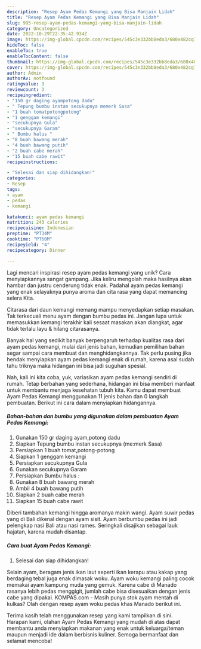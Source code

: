 ```yaml
---
description: "Resep Ayam Pedas Kemangi yang Bisa Manjain Lidah"
title: "Resep Ayam Pedas Kemangi yang Bisa Manjain Lidah"
slug: 995-resep-ayam-pedas-kemangi-yang-bisa-manjain-lidah
category: Uncategorized
date: 2022-10-29T22:35:42.934Z
image: https://img-global.cpcdn.com/recipes/545c3e332bb8eda3/680x482cq70/ayam-pedas-kemangi-foto-resep-utama.jpg
hideToc: false
enableToc: true
enableTocContent: false
thumbnail: https://img-global.cpcdn.com/recipes/545c3e332bb8eda3/680x482cq70/ayam-pedas-kemangi-foto-resep-utama.jpg
cover: https://img-global.cpcdn.com/recipes/545c3e332bb8eda3/680x482cq70/ayam-pedas-kemangi-foto-resep-utama.jpg
author: Admin
authorAv: notfound
ratingvalue: 3
reviewcount: 3
recipeingredient:
- "150 gr daging ayampotong dadu"
- " Tepung bumbu instan secukupnya memerk Sasa"
- "1 buah tomatpotongpotong"
- "1 genggam kemangi"
- "secukupnya Gula"
- "secukupnya Garam"
- " Bumbu halus "
- "8 buah bawang merah"
- "4 buah bawang putih"
- "2 buah cabe merah"
- "15 buah cabe rawit"
recipeinstructions:

- "Selesai dan siap dihidangkan!"
categories:
- Resep
tags:
- ayam
- pedas
- kemangi

katakunci: ayam pedas kemangi 
nutrition: 243 calories
recipecuisine: Indonesian
preptime: "PT34M"
cooktime: "PT60M"
recipeyield: "4"
recipecategory: Dinner

---
```





Lagi mencari inspirasi resep ayam pedas kemangi yang unik? Cara menyiapkannya sangat gampang. Jika keliru mengolah maka hasilnya akan hambar dan justru cenderung tidak enak. Padahal ayam pedas kemangi yang enak selayaknya punya aroma dan cita rasa yang dapat memancing selera Kita.





Citarasa dari daun kemangi memang mampu menyedapkan setiap masakan. Tak terkecuali menu ayam dengan bumbu pedas ini. Jangan lupa untuk memasukkan kemangi terakhir kali sesaat masakan akan diangkat, agar tidak terlalu layu &amp; hilang citarasanya.

Banyak hal yang sedikit banyak berpengaruh terhadap kualitas rasa dari ayam pedas kemangi, mulai dari jenis bahan, kemudian pemilihan bahan segar sampai cara membuat dan menghidangkannya. Tak perlu pusing jika hendak menyiapkan ayam pedas kemangi enak di rumah, karena asal sudah tahu triknya maka hidangan ini bisa jadi suguhan spesial.






Nah, kali ini kita coba, yuk, variasikan ayam pedas kemangi sendiri di rumah. Tetap berbahan yang sederhana, hidangan ini bisa memberi manfaat untuk membantu menjaga kesehatan tubuh kita. Kamu dapat membuat Ayam Pedas Kemangi menggunakan 11 jenis bahan dan 0 langkah pembuatan. Berikut ini cara dalam menyiapkan hidangannya.

<!--inarticleads1-->

##### Bahan-bahan dan bumbu yang digunakan dalam pembuatan Ayam Pedas Kemangi:

1. Gunakan 150 gr daging ayam,potong dadu
1. Siapkan  Tepung bumbu instan secukupnya (me:merk Sasa)
1. Persiapkan 1 buah tomat,potong-potong
1. Siapkan 1 genggam kemangi
1. Persiapkan secukupnya Gula
1. Gunakan secukupnya Garam
1. Persiapkan  Bumbu halus :
1. Gunakan 8 buah bawang merah
1. Ambil 4 buah bawang putih
1. Siapkan 2 buah cabe merah
1. Siapkan 15 buah cabe rawit


Diberi tambahan kemangi hingga aromanya makin wangi. Ayam suwir pedas yang di Bali dikenal dengan ayam sisit. Ayam berbumbu pedas ini jadi pelengkap nasi Bali atau nasi rames. Seringkali disajikan sebagai lauk hajatan, karena mudah disantap. 

<!--inarticleads2-->

##### Cara buat Ayam Pedas Kemangi:


1. Selesai dan siap dihidangkan!

Selain ayam, beragam jenis ikan laut seperti ikan kerapu atau kakap yang berdaging tebal juga enak dimasak woku. Ayam woku kemangi paling cocok memakai ayam kampung muda yang gemuk. Karena cabe di Manado rasanya lebih pedas menggigit, jumlah cabe bisa disesuaikan dengan jenis cabe yang dipakai. KOMPAS.com - Masih punya stok ayam mentah di kulkas? Olah dengan resep ayam woku pedas khas Manado berikut ini. 

Terima kasih telah menggunakan resep yang kami tampilkan di sini. Harapan kami, olahan Ayam Pedas Kemangi yang mudah di atas dapat membantu anda menyiapkan makanan yang enak untuk keluarga/teman maupun menjadi ide dalam berbisnis kuliner. Semoga bermanfaat dan selamat mencoba!
